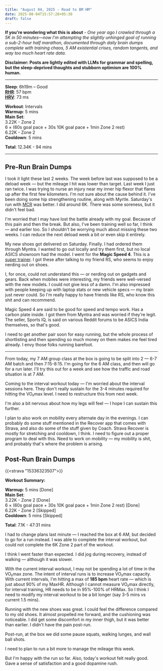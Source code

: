 ```yaml
---
title: "August 04, 2025 - Road to BM HM"
date: 2025-08-04T15:57:28+05:30
draft: false
---
```


**If you're wondering what this is about** - _One year ago I crawled through a 5K in 50 minutes—now I'm attempting the slightly unhinged goal of running a sub-2-hour half marathon, documented through daily brain dumps complete with training chaos, 5 AM existential crises, random tangents, and way too much heart rate data._

**Disclaimer: Posts are lightly edited with LLMs for grammar and spelling, but the sleep-deprived thoughts and stubborn optimism are 100% human.**

---

**Sleep**: 6h19m – Good  
[**RHR**](https://www.polar.com/en/guide/resting-heart-rate): 57 bpm  
[**HRV**](https://www.polar.com/en/guide/heart-rate-variability-hrv): 73 ms

**Workout**: Intervals\
**Warmup**: 5 mins\
**Main Set**:\
3.22K - Zone 2  
6 × (60s goal pace + 30s 10K goal pace + 1min Zone 2 rest)  
6.22K - Zone 2\
**Cooldown**: 5 mins

**Total**: 12.34K - 94 mins

---

## Pre-Run Brain Dumps

I took it light these last 2 weeks. The week before last was supposed to be a deload week — but the mileage I hit was lower than target. Last week I just ran twice. I was trying to nurse an injury near my inner hip flexor that flares up after the first few kilometers. I'm not sure about the cause behind it. I've been doing some hip strengthening routine, along with Myrtle. Saturday's run with [MCR](https://www.strava.com/clubs/1505779) was better. I did around 6K. There was some soreness, but it didn't feel bad.

I'm worried that I may have lost the battle already with my goal. Because of this pain and then the break. But also, I've been training well so far, I think — and earlier too. So I shouldn't be worrying much about missing these two weeks. I can reduce the next deload week a bit or even skip it entirely.

My new shoes got delivered on Saturday. Finally. I had ordered them through Myntra. I wanted to go out locally and try them first, but no local ASICS showroom had the model. I went for the **Magic Speed 4**. This is a [super trainer](https://www.rundna.com.au/blog/rundna-the-super-trainer-explained). I got these after talking to my friend RS, who seems to enjoy nerding out on shoes.

I, for once, could not understand this — or nerding out on gadgets and gears. Back when mobiles were interesting, my friends were well-versed with the new models. I could not give less of a damn. I'm also impressed with people keeping up with laptop stats or new vehicle specs — my brain just never could. So I'm really happy to have friends like RS, who know this shit and can recommend.

Magic Speed 4 are said to be good for speed and tempo work. Has a carbon plate inside. I got them from Myntra and was worried if they're legit. The seller, Sports IQ, is said on various Reddit forums to be ASICS India themselves, so that's good.

I need to get another pair soon for easy running, but the whole process of shortlisting and then spending so much money on them makes me feel tired already. I envy those folks running barefoot.

---

From today, my 7 AM group class at the box is going to be split into 2 — 6-7 AM batch and then 7:15-8:15. I'm going for the 6 AM class, and then will go for a run later. I'll try this out for a week and see how the traffic and road situation is at 7 AM.

Coming to the interval workout today — I'm worried about the interval sessions here. They don't really sustain for the 3-4 minutes required for hitting the VO₂max level. I need to restructure this from next week.

I'm also a bit nervous about how my legs will feel — I hope I can sustain this further.

I plan to also work on mobility every alternate day in the evenings. I can probably do some stuff mentioned in the Recover app that comes with Strava, and also do some of the stuff given by Coach. Strava Recover is mostly for stretching and cooldown, I think. I need to figure out a proper program to deal with this. Need to work on mobility — my mobility is shit, and probably that's where the problem is arising.

## Post-Run Brain Dumps

{{<strava "15336323507">}}

**Workout Summary:**

**Warmup**: 5 mins [Done]\
**Main Set**:\
3.22K - Zone 2 [Done]\
6 × (60s goal pace + 30s 10K goal pace + 1min Zone 2 rest) [Done]\
6.22K - Zone 2 [Skipped]\
**Cooldown**: 5 mins [Skipped]

**Total**: 7.1K - 47:31 mins

I had to change plans last minute — I reached the box at 6 AM, but decided to go for a run instead. I was able to complete the interval workout, but could not complete the 6K Zone 2 part of the workout.

I think I went faster than expected. I did jog during recovery, instead of walking — although it was slower.

With the current interval workout, I may not be spending a lot of time in the VO₂max zone. The intent of interval runs is to increase VO₂max capacity. With current intervals, I'm hitting a max of **185 bpm** heart rate — which is just about 90% of my MaxHR. Although I cannot measure VO₂max directly, for interval training, HR needs to be in 95%-100% of HRMax. So I think I need to modify my interval workout to be a bit longer (say 3-5 mins vs current 1.5 mins).

Running with the new shoes was great. I could feel the difference compared to my old shoes. It almost propelled me forward, and the cushioning was noticeable. I did get some discomfort in my inner thigh, but it was better than earlier. I didn't have the pain post-run.

Post-run, at the box we did some pause squats, walking lunges, and wall ball shots.

I need to plan to run a bit more to manage the mileage this week.

But I'm happy with the run so far. Also, today's workout felt really good. Gave a sense of satisfaction and a good dopamine rush.
